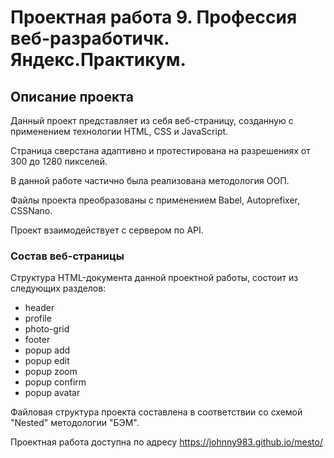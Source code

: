 # Проектная работа 9. Профессия веб-разработичк. Яндекс.Практикум.

## Описание проекта

Данный проект представляет из себя веб-страницу, созданную с применением технологии HTML, CSS и JavaScript.

Страница сверстана адаптивно и протестирована на разрешениях от 300 до 1280 пикселей.

В данной работе частично была реализована методология ООП.

Файлы проекта преобразованы с применением Babel, Autoprefixer, CSSNano.

Проект взаимодействует с сервером по API.

### Состав веб-страницы

Структура HTML-документа данной проектной работы, состоит из следующих разделов:

+ header
+ profile
+ photo-grid
+ footer
+ popup add
+ popup edit
+ popup zoom
+ popup confirm
+ popup avatar

Файловая структура проекта составлена в соответствии со схемой "Nested" методологии "БЭМ".

Проектная работа доступна по адресу https://johnny983.github.io/mesto/
